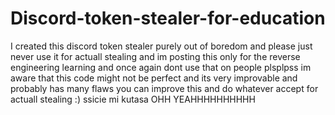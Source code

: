 # Discord-token-stealer-for-education
I created this discord token stealer purely out of boredom and please just never use it for actuall stealing and im posting this only for the reverse engineering learning and once again dont use that on people plsplpss
im aware that this code might not be perfect and its very improvable and probably has many flaws you can improve this and do whatever accept for actuall stealing
:) ssicie mi kutasa
OHH YEAHHHHHHHHHH

